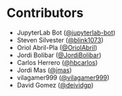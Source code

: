 # Contributors

* JupyterLab Bot ([@jupyterlab-bot](https://crowdin.com/profile/jupyterlab-bot))
* Steven Silvester ([@blink1073](https://crowdin.com/profile/blink1073))
* Oriol Abril-Pla ([@OriolAbril](https://crowdin.com/profile/OriolAbril))
* Jordi Bolibar ([@JordiBolibar](https://crowdin.com/profile/JordiBolibar))
* Carlos Herrero ([@hbcarlos](https://crowdin.com/profile/hbcarlos))
* Jordi Mas ([@jmas](https://crowdin.com/profile/jmas))
* vilagamer999 ([@vilagamer999](https://crowdin.com/profile/vilagamer999))
* David Gomez ([@deividgp](https://crowdin.com/profile/deividgp))
